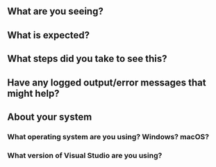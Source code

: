 <!--
Thank you so much for your contribution. Before you submit an issue, please read the following:

1. Ensure you have read over contribution guidelines in the README: https://github.com/XamarinUniversity/ENT171/blob/master/README.md.

2. If you have a question, please submit it via the Xamarin University forum: https://forums.xamarin.com/categories/university

3. Delete everything in this comment block.
-->

## What are you seeing?

## What is expected?

## What steps did you take to see this?

## Have any logged output/error messages that might help?

## About your system

### What operating system are you using? Windows? macOS?

### What version of Visual Studio are you using?
